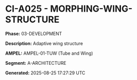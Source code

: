 # CI-A025 - MORPHING-WING-STRUCTURE

**Phase:** 03-DEVELOPMENT

**Description:** Adaptive wing structure

**AMPEL:** AMPEL-01-TUW (Tube and Wing)

**Segment:** A-ARCHITECTURE

**Generated:** 2025-08-25 17:27:29 UTC

